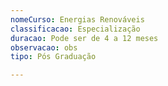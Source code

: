 ```yaml
---
nomeCurso: Energias Renováveis
classificacao: Especialização
duracao: Pode ser de 4 a 12 meses
observacao: obs
tipo: Pós Graduação

---
```


